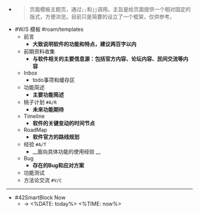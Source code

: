 - > 页面模板主题页，通过`;;`和`jj`调用。主旨是给页面提供一个相对固定的版式，方便浏览。目前只是简要的设立了一个框架，仅供参考。
- #W/S 模板 #roam/templates
    - 前言
        - __大致说明软件的功能和特点，建议两百字以内__
    - 前期资料收集
        - __与软件相关的主要信息源：包括官方内容、论坛内容、民间交流等内容__
    - Inbox
        - todo事项和缓存区
    - 功能简述
        - __主要功能简述__
    - 桃子计划 `#A/R`
        - __未来功能期待__
    - Timeline
        - __软件的关键变动的时间节点__
    - RoadMap
        - __软件官方的路线规划__
    - 经验 `#A/T`
        - __面向具体功能的使用经验 __
    - Bug
        - __存在的Bug和应对方案__
    - 功能测试
    - 方法论交流 `#V/C`
- ---
- #42SmartBlock Now
    -  -> <%DATE: today%> <%TIME: now%>
